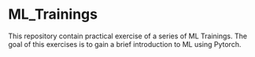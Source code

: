 # ML_Trainings

This repository contain practical exercise of a series of ML Trainings.
The goal of this exercises is to gain a brief introduction to ML using Pytorch.



